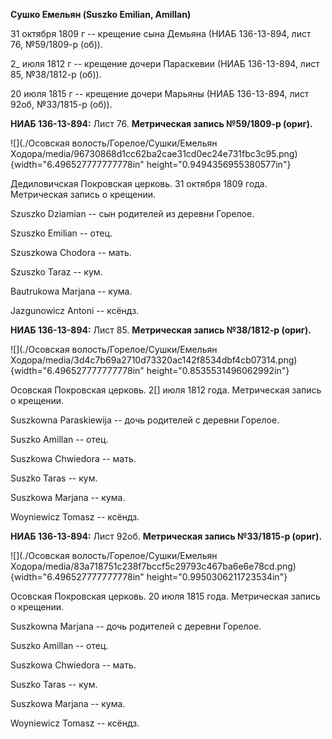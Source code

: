 **Сушко Емельян (Suszko Emilian, Amillan)**

31 октября 1809 г -- крещение сына Демьяна (НИАБ 136-13-894, лист 76,
№59/1809-р (об)).

2\_ июля 1812 г -- крещение дочери Параскевии (НИАБ 136-13-894, лист 85,
№38/1812-р (об)).

20 июля 1815 г -- крещение дочери Марьяны (НИАБ 136-13-894, лист 92об,
№33/1815-р (об)).

**НИАБ 136-13-894:** Лист 76. **Метрическая запись №59/1809-р (ориг).**

![](./Осовская волость/Горелое/Сушки/Емельян Ходора/media/96730868d1cc62ba2cae31cd0ec24e731fbc3c95.png){width="6.496527777777778in"
height="0.9494356955380577in"}

Дедиловичская Покровская церковь. 31 октября 1809 года. Метрическая
запись о крещении.

Szuszko Dziamian -- сын родителей из деревни Горелое.

Szuszko Emilian -- отец.

Szuszkowa Chodora -- мать.

Szuszko Taraz -- кум.

Bautrukowa Marjana -- кума.

Jazgunowicz Antoni -- ксёндз.

**НИАБ 136-13-894:** Лист 85. **Метрическая запись №38/1812-р (ориг).**

![](./Осовская волость/Горелое/Сушки/Емельян Ходора/media/3d4c7b69a2710d73320ac142f8534dbf4cb07314.png){width="6.496527777777778in"
height="0.8535531496062992in"}

Осовская Покровская церковь. 2\[\] июля 1812 года. Метрическая запись о
крещении.

Suszkowna Paraskiewija -- дочь родителей с деревни Горелое.

Suszko Amillan -- отец.

Suszkowa Chwiedora -- мать.

Suszko Taras -- кум.

Suszkowa Marjana -- кума.

Woyniewicz Tomasz -- ксёндз.

**НИАБ 136-13-894:** Лист 92об. **Метрическая запись №33/1815-р
(ориг).**

![](./Осовская волость/Горелое/Сушки/Емельян Ходора/media/83a718751c238f7bccf5c29793c467ba6e6e78cd.png){width="6.496527777777778in"
height="0.9950306211723534in"}

Осовская Покровская церковь. 20 июля 1815 года. Метрическая запись о
крещении.

Suszkowna Marjana -- дочь родителей с деревни Горелое.

Suszko Amillan -- отец.

Suszkowa Chwiedora -- мать.

Suszko Taras -- кум.

Suszkowa Marjana -- кума.

Woyniewicz Tomasz -- ксёндз.
